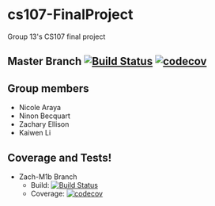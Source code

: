 # cs107-FinalProject


Group 13's CS107 final project
## Master Branch [![Build Status](https://travis-ci.com/mountain-bay/cs107-FinalProject.svg?token=KvF9vGPRmMyHwtXxqRfN&branch=master)](https://travis-ci.com/mountain-bay/cs107-FinalProject)  [![codecov](https://codecov.io/gh/mountain-bay/cs107-FinalProject/branch/master/graph/badge.svg?token=F47HHO0ISB)](mountain-bay_codecov)

## Group members
- Nicole Araya
- Ninon Becquart
- Zachary Ellison
- Kaiwen Li

## Coverage and Tests! 
 - Zach-M1b Branch
    - Build: [![Build Status](https://travis-ci.com/mountain-bay/cs107-FinalProject.svg?token=KvF9vGPRmMyHwtXxqRfN&branch=Zach-M1b)](https://travis-ci.com/mountain-bay/cs107-FinalProject)
    - Coverage:  [![codecov](https://codecov.io/gh/mountain-bay/cs107-FinalProject/branch/Zach-M1b/graph/badge.svg?token=F47HHO0ISB)](mountain-bay_codecov)
